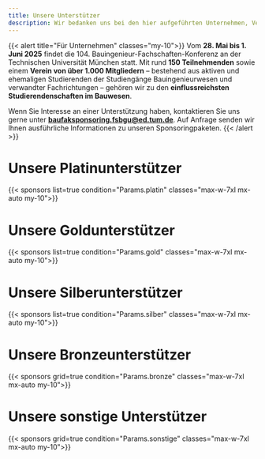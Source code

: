 ```yaml
---
title: Unsere Unterstützer
description: Wir bedanken uns bei den hier aufgeführten Unternehmen, Vereinen und Organisationen herzlich für Ihre Unterstützung, ohne deren die Durchführung der 104. BauFaK in München nicht möglich wäre. Worte dieser Sponsoren findet ihr hier auf der Webseite, auf Flyern in den Willkommenstüten, im Pre- und Endreader und an vielen weiteren Stellen.
---
```


{{< alert title="Für Unternehmen" classes="my-10">}}
Vom **28. Mai bis 1. Juni 2025** findet die 104. Bauingenieur-Fachschaften-Konferenz an der Technischen Universität München statt. Mit rund **150 Teilnehmenden** sowie einem **Verein von über 1.000 Mitgliedern** – bestehend aus aktiven und ehemaligen Studierenden der Studiengänge Bauingenieurwesen und verwandter Fachrichtungen – gehören wir zu den **einflussreichsten Studierendenschaften im Bauwesen**.

Wenn Sie Interesse an einer Unterstützung haben, kontaktieren Sie uns gerne unter **[baufaksponsoring.fsbgu@ed.tum.de](mailto:baufaksponsoring.fsbgu@ed.tum.de)**. Auf Anfrage senden wir Ihnen ausführliche Informationen zu unseren Sponsoringpaketen.
{{< /alert >}}

# Unsere Platinunterstützer

{{< sponsors list=true condition="Params.platin" classes="max-w-7xl mx-auto my-10">}}

# Unsere Goldunterstützer

{{< sponsors list=true condition="Params.gold" classes="max-w-7xl mx-auto my-10">}}

# Unsere Silberunterstützer

{{< sponsors list=true condition="Params.silber" classes="max-w-7xl mx-auto my-10">}}

# Unsere Bronzeunterstützer

{{< sponsors grid=true condition="Params.bronze" classes="max-w-7xl mx-auto my-10">}}

# Unsere sonstige Unterstützer

{{< sponsors grid=true condition="Params.sonstige" classes="max-w-7xl mx-auto my-10">}}